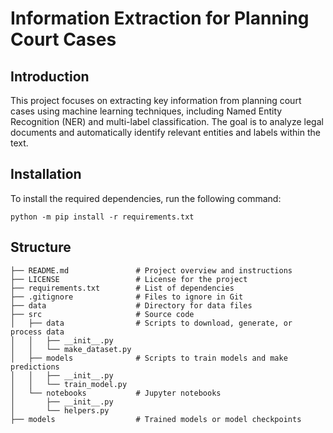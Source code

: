 # Information Extraction for Planning Court Cases

## Introduction
This project focuses on extracting key information from planning court cases using machine learning techniques, including Named Entity Recognition (NER) and multi-label classification. The goal is to analyze legal documents and automatically identify relevant entities and labels within the text.

## Installation
To install the required dependencies, run the following command:

```
python -m pip install -r requirements.txt
```
## Structure 
```
├── README.md               # Project overview and instructions
├── LICENSE                 # License for the project
├── requirements.txt        # List of dependencies
├── .gitignore              # Files to ignore in Git
├── data                    # Directory for data files
├── src                     # Source code
│   ├── data                # Scripts to download, generate, or process data
│   │   ├── __init__.py
│   │   └── make_dataset.py
│   ├── models              # Scripts to train models and make predictions
│   │   ├── __init__.py
│   │   └── train_model.py
│   └── notebooks           # Jupyter notebooks
│       ├── __init__.py
│       └── helpers.py
├── models                  # Trained models or model checkpoints